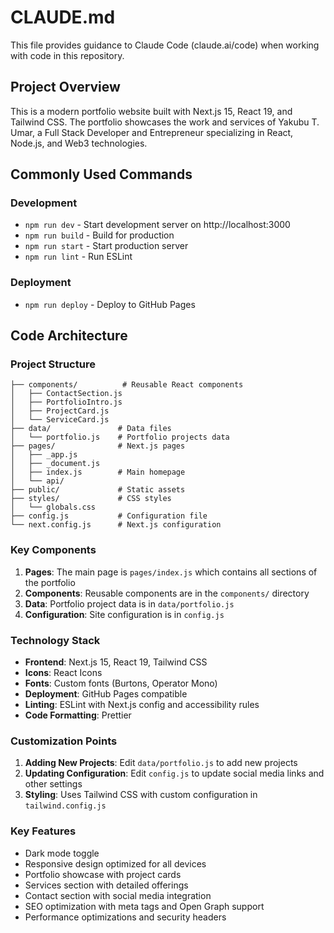 # CLAUDE.md

This file provides guidance to Claude Code (claude.ai/code) when working with code in this repository.

## Project Overview

This is a modern portfolio website built with Next.js 15, React 19, and Tailwind CSS. The portfolio showcases the work and services of Yakubu T. Umar, a Full Stack Developer and Entrepreneur specializing in React, Node.js, and Web3 technologies.

## Commonly Used Commands

### Development
- `npm run dev` - Start development server on http://localhost:3000
- `npm run build` - Build for production
- `npm run start` - Start production server
- `npm run lint` - Run ESLint

### Deployment
- `npm run deploy` - Deploy to GitHub Pages

## Code Architecture

### Project Structure
```
├── components/          # Reusable React components
│   ├── ContactSection.js
│   ├── PortfolioIntro.js
│   ├── ProjectCard.js
│   └── ServiceCard.js
├── data/               # Data files
│   └── portfolio.js    # Portfolio projects data
├── pages/              # Next.js pages
│   ├── _app.js
│   ├── _document.js
│   ├── index.js        # Main homepage
│   └── api/
├── public/             # Static assets
├── styles/             # CSS styles
│   └── globals.css
├── config.js           # Configuration file
└── next.config.js      # Next.js configuration
```

### Key Components
1. **Pages**: The main page is `pages/index.js` which contains all sections of the portfolio
2. **Components**: Reusable components are in the `components/` directory
3. **Data**: Portfolio project data is in `data/portfolio.js`
4. **Configuration**: Site configuration is in `config.js`

### Technology Stack
- **Frontend**: Next.js 15, React 19, Tailwind CSS
- **Icons**: React Icons
- **Fonts**: Custom fonts (Burtons, Operator Mono)
- **Deployment**: GitHub Pages compatible
- **Linting**: ESLint with Next.js config and accessibility rules
- **Code Formatting**: Prettier

### Customization Points
1. **Adding New Projects**: Edit `data/portfolio.js` to add new projects
2. **Updating Configuration**: Edit `config.js` to update social media links and other settings
3. **Styling**: Uses Tailwind CSS with custom configuration in `tailwind.config.js`

### Key Features
- Dark mode toggle
- Responsive design optimized for all devices
- Portfolio showcase with project cards
- Services section with detailed offerings
- Contact section with social media integration
- SEO optimization with meta tags and Open Graph support
- Performance optimizations and security headers